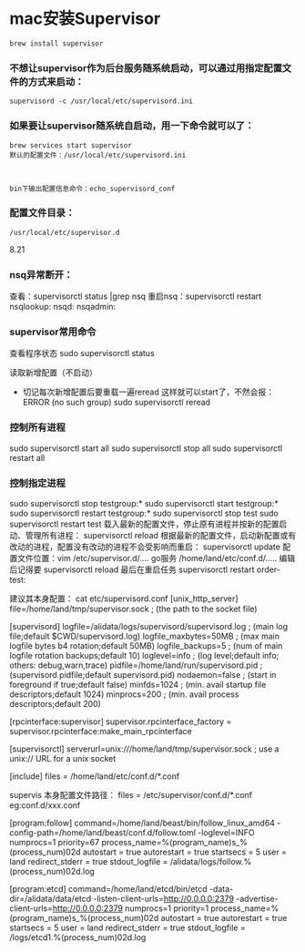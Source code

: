 
# mac安装Supervisor
	brew install supervisor


###	不想让supervisor作为后台服务随系统启动，可以通过用指定配置文件的方式来启动：
	supervisord -c /usr/local/etc/supervisord.ini


### 如果要让supervisor随系统自启动，用一下命令就可以了：
	brew services start supervisor
	默认的配置文件：/usr/local/etc/supervisord.ini



	bin下输出配置信息命令：echo_supervisord_conf


### 配置文件目录：
	/usr/local/etc/supervisor.d


8.21


### nsq异常断开：
查看：supervisorctl status |grep nsq
重启nsq：supervisorctl restart nsqlookup: nsqd: nsqadmin:


### supervisor常用命令
查看程序状态
sudo supervisorctl status

读取新增配置（不启动）  
* 切记每次新增配置后要重载一遍reread 这样就可以start了，不然会报：ERROR (no such group)
sudo supervisorctl reread
### 控制所有进程
sudo supervisorctl start all
sudo supervisorctl stop all
sudo supervisorctl restart all
### 控制指定进程
sudo supervisorctl stop testgroup:*
sudo supervisorctl start testgroup:*
sudo supervisorctl restart testgroup:*
sudo supervisorctl stop test
sudo supervisorctl restart test
载入最新的配置文件，停止原有进程并按新的配置启动、管理所有进程：
supervisorctl reload
根据最新的配置文件，启动新配置或有改动的进程，配置没有改动的进程不会受影响而重启：
supervisorctl update
配置文件位置：vim /etc/supervisor.d/....
go服务 /home/land/etc/conf.d/.....
编辑后记得要 supervisorctl reload
最后在重启任务  supervisorctl restart order-test:


建议其本身配置：
cat etc/supervisord.conf
[unix_http_server]
file=/home/land/tmp/supervisor.sock   ; (the path to the socket file)

[supervisord]
logfile=/alidata/logs/supervisord/supervisord.log ; (main log file;default $CWD/supervisord.log)
logfile_maxbytes=50MB        ; (max main logfile bytes b4 rotation;default 50MB)
logfile_backups=5           ; (num of main logfile rotation backups;default 10)
loglevel=info                ; (log level;default info; others: debug,warn,trace)
pidfile=/home/land/run/supervisord.pid ; (supervisord pidfile;default supervisord.pid)
nodaemon=false               ; (start in foreground if true;default false)
minfds=1024                  ; (min. avail startup file descriptors;default 1024)
minprocs=200                 ; (min. avail process descriptors;default 200)

[rpcinterface:supervisor]
supervisor.rpcinterface_factory = supervisor.rpcinterface:make_main_rpcinterface

[supervisorctl]
serverurl=unix:///home/land/tmp/supervisor.sock ; use a unix:// URL  for a unix socket

[include]
files = /home/land/etc/conf.d/*.conf



supervis 本身配置文件路径：
files = /etc/supervisor/conf.d/*.conf
eg:conf.d/xxx.conf

[program:follow]
command=/home/land/beast/bin/follow_linux_amd64 -config-path=/home/land/beast/conf.d/follow.toml -loglevel=INFO
numprocs=1
priority=67
process_name=%(program_name)s_%(process_num)02d
autostart = true
autorestart = true
startsecs = 5
user = land
redirect_stderr = true
stdout_logfile = /alidata/logs/follow.%(process_num)02d.log


[program:etcd]
command=/home/land/etcd/bin/etcd -data-dir=/alidata/data/etcd  -listen-client-urls=http://0.0.0.0:2379 -advertise-client-urls=http://0.0.0.0:2379
numprocs=1
priority=1
process_name=%(program_name)s_%(process_num)02d
autostart = true
autorestart = true
startsecs = 5
user = land
redirect_stderr = true
stdout_logfile = /logs/etcd1.%(process_num)02d.log